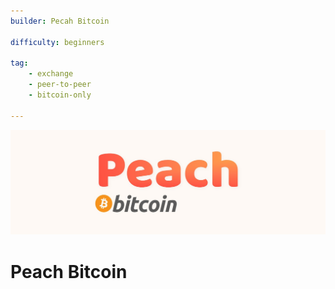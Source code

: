 ```yaml
---
builder: Pecah Bitcoin

difficulty: beginners

tag: 
    - exchange
    - peer-to-peer
    - bitcoin-only

---
```

![cover](assets\0.jpeg)

# Peach Bitcoin